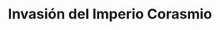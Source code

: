 ﻿---
title: "Invasión del Imperio Corasmio"
permalink: periodes_302.html
layout: periode
dataInici: 1219
dataFi: 1221
sidebar: periodes
pares:
  - id: 301
    title: "Imperio Mongol"
    dataInici: "(1206)"
    dataFi: "(1368)"

fills:
  - id: 238
    title: "Batalla del Indo"
    dataInici: "(1221-11-24)"

jocsPrincipals:
jocsEscenaris:
jocsEpoca:
jocsEpocaEscenaris:
---
